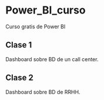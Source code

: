 # Power_BI_curso
Curso gratis de Power BI


## Clase 1
Dashboard sobre BD de un call center.


## Clase 2
Dashboard sobre BD de RRHH.